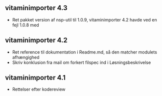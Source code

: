 ## vitaminimporter 4.3
*  Ret pakket version af nsp-util til 1.0.9, vitaminimporter 4.2 havde ved en fejl 1.0.8 med

## vitaminimporter 4.2
*  Ret reference til dokumentation i Readme.md, så den matcher modulets afhængighed
*  Skriv konklusion fra mail om forkert filspec ind i Løsningsbeskrivelse

## vitaminimporter 4.1
*  Rettelser efter kodereview

